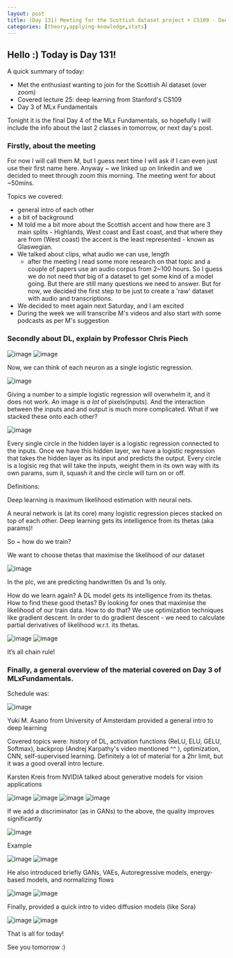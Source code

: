 ```yaml
---
layout: post
title: (Day 131) Meeting for the Scottish dataset project + CS109 - Deep learning
categories: [theory,applying-knowledge,stats]
---
```


## Hello :) Today is Day 131!
A quick summary of today:
* Met the enthusiast wanting to join for the Scottish AI dataset (over zoom)
* Covered lecture 25: deep learning from Stanford's CS109
* Day 3 of MLx Fundamentals

Tonight it is the final Day 4 of the MLx Fundamentals, so hopefully I will include the info about the last 2 classes in tomorrow, or next day's post.

### Firstly, about the meeting

For now I will call them M, but I guess next time I will ask if I can even just use their first name here. Anyway ~ we linked up on linkedin and we decided to meet through zoom this morning. The meeting went for about ~50mins.

Topics we covered:

* general intro of each other
* a bit of background
* M told me a bit more about the Scottish accent and how there are 3 main splits - Highlands, West coast and East coast, and that where they are from (West coast) the accent is the least represented - known as Glaswegian. 
* We talked about clips, what audio we can use, length
  * after the meeting I read some more research on that topic and a couple of papers use an audio corpus from 2~100 hours. So I guess we do not need *that* big of a dataset to get some kind of a model going. But there are still many questions we need to answer. But for now, we decided the first step to be just to create a 'raw' dataset with audio and transcriptions. 
* We decided to meet again next Saturday, and I am excited
* During the week we will transcribe M's videos and also start with some podcasts as per M's suggestion


### Secondly about DL, explain by Professor Chris Piech

![image](https://github.com/user-attachments/assets/dac6519a-92f6-42e1-811b-4152e20d2ffc)
![image](https://github.com/user-attachments/assets/f9c4532e-0583-4967-8f77-44fcc5da7227)

Now, we can think of each neuron as a single logistic regression.

![image](https://github.com/user-attachments/assets/65a5e0ad-dfff-49ba-bdf3-df2c2e516222)

Giving a number to a simple logistic regression will overwhelm it, and it does not work. An image is *a lot* of pixels(inputs). And the interaction between the inputs and and output is much more complicated. What if we stacked these onto each other?

![image](https://github.com/user-attachments/assets/9ffd4123-929c-4397-bf23-05af458c744c)

Every single circle in the hidden layer is a logistic regression connected to the inputs. Once we have this hidden layer, we have a logistic regression that takes the hidden layer as its input and predicts the output. Every circle is a logisic reg that will take the inputs, weight them in its own way with its own params, sum it, squash it and the circle will turn on or off.

Definitions:

Deep learning is maximum likelihood estimation with neural nets. 

A neural network is (at its core) many logistic regression pieces stacked on top of each other.
Deep learning gets its intelligence from its thetas (aka params)!

So ~ how do we train?

We want to choose thetas that maximise the likelihood of our dataset

![image](https://github.com/user-attachments/assets/a9c18881-5095-4aa1-829d-01a86d014708)

In the pic, we are predicting handwritten 0s and 1s only.

How do we learn again? A DL model gets its intelligence from its thetas. How to find these good thetas? By looking for ones that maximise the likelihood of our train data. How to do that? We use optimization techniques like gradient descent. In order to do gradient descent - we need to calculate partial derivatives of likelihood w.r.t. its thetas.

![image](https://github.com/user-attachments/assets/18f495ec-5656-4966-bea8-51fe73000cad)
![image](https://github.com/user-attachments/assets/e518d5ee-d348-4148-96c3-4ae42019a051)

It’s all chain rule!

### Finally, a general overview of the material covered on Day 3 of MLxFundamentals.

Schedule was:

![image](https://github.com/user-attachments/assets/ed328871-f76f-467a-9c90-ccec6317ed82)

Yuki M. Asano from University of Amsterdam provided a general intro to deep learning

Covered topics were: history of DL, activation functions (ReLU, ELU, GELU, Softmax), backprop (Andrej Karpathy's video mentioned ^^ ), optimization, CNN, self-supervised learning. Definitely a lot of material for a 2hr limit, but it was a good overall intro lecture.

Karsten Kreis from NVIDIA talked about generative models for vision applications

![image](https://github.com/user-attachments/assets/9f913092-be0f-40fd-85ed-37412b037af8)
![image](https://github.com/user-attachments/assets/905d4849-2bf5-47a9-a2dd-2de583eb6411)
![image](https://github.com/user-attachments/assets/f661fd69-3fce-4d3f-a225-d585f8467b1e)
![image](https://github.com/user-attachments/assets/64286615-e9d3-47da-bd86-58350b4d7e94)

If we add a discriminator (as in GANs) to the above, the quality improves significantly

![image](https://github.com/user-attachments/assets/4d15d572-457a-4d63-b938-0d22af2623ac)

Example

![image](https://github.com/user-attachments/assets/27bf5c84-67ce-450b-9372-911c12e7a9e3)
![image](https://github.com/user-attachments/assets/2c394d91-125b-431a-8bc8-4e8fb9bb222d)

He also introduced briefly GANs, VAEs, Autoregressive models, energy-based models, and normalizing flows

![image](https://github.com/user-attachments/assets/10060f9a-b997-487d-a503-a317d132fd2d)
![image](https://github.com/user-attachments/assets/917fdbf4-5e81-4f8b-8f9b-23771befeda6)

Finally, provided a quick intro to video diffusion models (like Sora)

![image](https://github.com/user-attachments/assets/0a92845e-01d9-4198-8ae8-63fb8a8dc241)
![image](https://github.com/user-attachments/assets/a7386e93-1a0d-4cbe-9a86-75acbe6e7b2a)

That is all for today!

See you tomorrow :)
